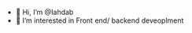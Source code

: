 - 👋 Hi, I’m @Iahdab
- 👀 I’m interested in Front end/ backend deveoplment


<!---

- 🌱 I’m currently learning ...
- 💞️ I’m looking to collaborate on ...
- 📫 How to reach me ...

Iahdab/Iahdab is a ✨ special ✨ repository because its `README.md` (this file) appears on your GitHub profile.
You can click the Preview link to take a look at your changes.
--->
